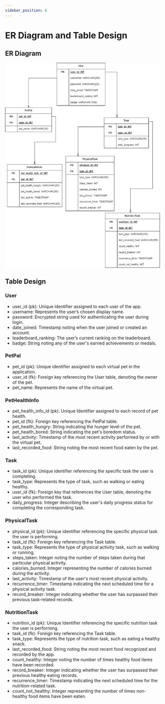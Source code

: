 ```yaml
---
sidebar_position: 6
---
```


ER Diagram and Table Design
=============================

## ER Diagram
![ER Diagram](./img/er_diagram.png)



## Table Design
### User
- user_id (pk): Unique identifier assigned to each user of the app.
- username: Represents the user’s chosen display name.
- password: Encrypted string used for authenticating the user during login.
- date_joined: Timestamp noting when the user joined or created an account.
- leaderboard_ranking: The user’s current ranking on the leaderboard.
- badge: String noting any of the user's earned achievements or medals.


### PetPal
- pet_id (pk): Unique identifier assigned to each virtual pet in the application.
- user_id (fk): Foreign key referencing the User table, denoting the owner of the pet.
- pet_name: Represents the name of the virtual pet.


### PetHealthInfo
- pet_health_info_id (pk): Unique Identifier assigned to each record of pet health.
- pet_id (fk): Foreign key referencing the PetPal table.
- pet_health_hungry: String indicating the hunger level of the pet.
- pet_health_bored: String indicating the pet's boredom status.
- last_activity: Timestamp of the most recent activity performed by or with the virtual pet.
- last_recorded_food: String noting the most recent food eaten by the pet.


### Task
- task_id (pk): Unique identifier referencing the specific task the user is completing.
- task_type: Represents the type of task, such as walking or eating healthy.
- user_id (fk): Foreign key that references the User table, denoting the user who performed the task.
- daily_progress: Integer describing the user's daily progress status for completing the corresponding task.


### PhysicalTask
- physical_id (pk): Unique identifier referencing the specific physical task the user is performing.
- task_id (fk): Foreign key referencing the Task table.
- task_type: Represents the type of physical activity task, such as walking or running.
- steps_taken: Integer noting the number of steps taken during that particular physical activity.
- calories_burned: Integer representing the number of calories burned during the activity.
- last_activity: Timestamp of the user's most recent physical activity.
- recurrence_timer: Timestamp indicating the next scheduled time for a physical activity task.
- record_breaker: Integer indicating whether the user has surpassed their previous task-related records.


### NutritionTask
- nutrition_id (pk): Unique Identifier referencing the specific nutrition task the user is performing.
- task_id (fk): Foreign key referencing the Task table.
- task_type: Represents the type of nutrition task, such as eating a healthy snack.
- last_recorded_food: String noting the most recent food recognized and recorded by the app.
- count_healthy: Integer noting the number of times healthy food items have been recorded.
- record_breaker: Integer indicating whether the user has surpassed their previous healthy eating records.
- recurrence_timer: Timestamp indicating the next scheduled time for the nutrition-related task.
- count_not_healthy: Integer representing the number of times non-healthy food items have been eaten.
